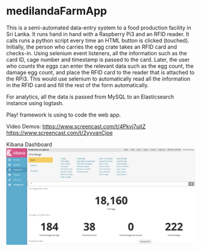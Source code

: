 # medilandaFarmApp
This is a semi-automated data-entry system to a food production facility in Sri Lanka. It runs hand in hand with a Raspberry Pi3 and an RFID reader. It calls runs a python script every time an HTML button is clicked (touched). Initially, the person who carries the egg crate takes an RFID card and checks-in. Using selenium event listeners, all the information such as the card ID, cage number and timestamp is passed to the card. Later, the user who counts the eggs can enter the relevant data such as the egg count, the damage egg count, and place the RFID card to the reader that is attached to the RPi3. This would use selenium to automatically read all the information in the RFID card and fill the rest of the form automatically.

For analytics, all the data is passed from MySQL to an Elasticsearch instance using logtash.

Play! framework is using to code the web app.

Video Demos:
https://www.screencast.com/t/4Pkvj7uitZ
https://www.screencast.com/t/2yyvanCjoe

Kibana Dashboard
![Screenshot of Kibana Dashboard](https://github.com/levidu/medilandaFarmApp/blob/master/Screen%20Shot%202019-09-16%20at%202.54.55%20PM.png)
